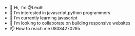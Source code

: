 - 👋 Hi, I’m @Lexi9
- 👀 I’m interested in javascript,python programmers
- 🌱 I’m currently learning javascript
- 💞️ I’m looking to collaborate on building responsive websites
- 📫 How to reach me 08084270295

<!---
Lexi9/Lexi9 is a ✨ special ✨ repository because its `README.md` (this file) appears on your GitHub profile.
You can click the Preview link to take a look at your changes.
--->
